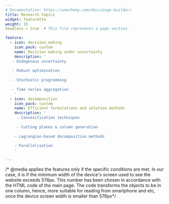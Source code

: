 ```yaml
---
# Documentation: https://wowchemy.com/docs/page-builder/
title: Research topics
widget: featurette 
weight: 15
headless = true  # This file represents a page section.

feature:
  - icon: decision_making
    icon_pack: custom
    name: Decision making under uncertainty
    description: '
   - Endogenous uncertainty
   
   - Robust optimisation
   
   - Stochastic programming
   
   - Time series aggregation
    '
  - icon: decomposition 
    icon_pack: custom
    name: Efficient formulations and solution methods
    description: '
     - Convexification techniques
     
     - Cutting planes & column generation
     
    - Lagrangian-based decomposition methods
    
    - Parallelisation
    '

---
```

/* @media applies the features only if the specific conditions are met. In our case, it is if the minimum width of the device's screen used to see the website exceeds 576px. This number has been chosen in accordance with the HTML code of the main page. The code transforms the objects to be in one column, hence, more suitable for reading from smartphone and etc, once the device screen width is smaller than 576px*/
<style>
	/* set font size for all undefined lists in the section research*/
	#research ul {font-size: 1.0rem}
	/* set image size*/
	#research .row.featurette .col-12 .featurette-icon img {
   	 height: 50%;
 	 width: 50%}
@media (min-width: 576px)
{   /* remove unnecessary "grey" object that appears on the page for some reason */
    #research .row.featurette .col-md-12:nth-child(2) {display: none}
    /* centre and make fit the whole space for the research topics  (each research topic takes 50% of the total width*/
    #research .row.featurette {justify-content: center}
    #research .row.featurette .col-12:nth-child(3), 
    #research .row.featurette .col-12:nth-child(4) {
    max-width: 100% !important;
    flex: 0 0 50%; }

    
}
 </style>